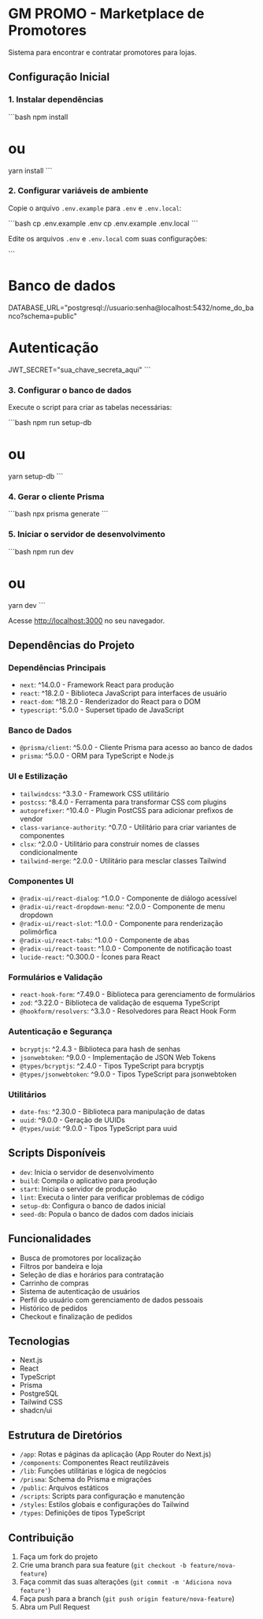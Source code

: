 # GM PROMO - Marketplace de Promotores

Sistema para encontrar e contratar promotores para lojas.

## Configuração Inicial

### 1. Instalar dependências

\`\`\`bash
npm install
# ou
yarn install
\`\`\`

### 2. Configurar variáveis de ambiente

Copie o arquivo `.env.example` para `.env` e `.env.local`:

\`\`\`bash
cp .env.example .env
cp .env.example .env.local
\`\`\`

Edite os arquivos `.env` e `.env.local` com suas configurações:

\`\`\`
# Banco de dados
DATABASE_URL="postgresql://usuario:senha@localhost:5432/nome_do_banco?schema=public"

# Autenticação
JWT_SECRET="sua_chave_secreta_aqui"
\`\`\`

### 3. Configurar o banco de dados

Execute o script para criar as tabelas necessárias:

\`\`\`bash
npm run setup-db
# ou
yarn setup-db
\`\`\`

### 4. Gerar o cliente Prisma

\`\`\`bash
npx prisma generate
\`\`\`

### 5. Iniciar o servidor de desenvolvimento

\`\`\`bash
npm run dev
# ou
yarn dev
\`\`\`

Acesse [http://localhost:3000](http://localhost:3000) no seu navegador.

## Dependências do Projeto

### Dependências Principais
- `next`: ^14.0.0 - Framework React para produção
- `react`: ^18.2.0 - Biblioteca JavaScript para interfaces de usuário
- `react-dom`: ^18.2.0 - Renderizador do React para o DOM
- `typescript`: ^5.0.0 - Superset tipado de JavaScript

### Banco de Dados
- `@prisma/client`: ^5.0.0 - Cliente Prisma para acesso ao banco de dados
- `prisma`: ^5.0.0 - ORM para TypeScript e Node.js

### UI e Estilização
- `tailwindcss`: ^3.3.0 - Framework CSS utilitário
- `postcss`: ^8.4.0 - Ferramenta para transformar CSS com plugins
- `autoprefixer`: ^10.4.0 - Plugin PostCSS para adicionar prefixos de vendor
- `class-variance-authority`: ^0.7.0 - Utilitário para criar variantes de componentes
- `clsx`: ^2.0.0 - Utilitário para construir nomes de classes condicionalmente
- `tailwind-merge`: ^2.0.0 - Utilitário para mesclar classes Tailwind

### Componentes UI
- `@radix-ui/react-dialog`: ^1.0.0 - Componente de diálogo acessível
- `@radix-ui/react-dropdown-menu`: ^2.0.0 - Componente de menu dropdown
- `@radix-ui/react-slot`: ^1.0.0 - Componente para renderização polimórfica
- `@radix-ui/react-tabs`: ^1.0.0 - Componente de abas
- `@radix-ui/react-toast`: ^1.0.0 - Componente de notificação toast
- `lucide-react`: ^0.300.0 - Ícones para React

### Formulários e Validação
- `react-hook-form`: ^7.49.0 - Biblioteca para gerenciamento de formulários
- `zod`: ^3.22.0 - Biblioteca de validação de esquema TypeScript
- `@hookform/resolvers`: ^3.3.0 - Resolvedores para React Hook Form

### Autenticação e Segurança
- `bcryptjs`: ^2.4.3 - Biblioteca para hash de senhas
- `jsonwebtoken`: ^9.0.0 - Implementação de JSON Web Tokens
- `@types/bcryptjs`: ^2.4.0 - Tipos TypeScript para bcryptjs
- `@types/jsonwebtoken`: ^9.0.0 - Tipos TypeScript para jsonwebtoken

### Utilitários
- `date-fns`: ^2.30.0 - Biblioteca para manipulação de datas
- `uuid`: ^9.0.0 - Geração de UUIDs
- `@types/uuid`: ^9.0.0 - Tipos TypeScript para uuid

## Scripts Disponíveis

- `dev`: Inicia o servidor de desenvolvimento
- `build`: Compila o aplicativo para produção
- `start`: Inicia o servidor de produção
- `lint`: Executa o linter para verificar problemas de código
- `setup-db`: Configura o banco de dados inicial
- `seed-db`: Popula o banco de dados com dados iniciais

## Funcionalidades

- Busca de promotores por localização
- Filtros por bandeira e loja
- Seleção de dias e horários para contratação
- Carrinho de compras
- Sistema de autenticação de usuários
- Perfil do usuário com gerenciamento de dados pessoais
- Histórico de pedidos
- Checkout e finalização de pedidos

## Tecnologias

- Next.js
- React
- TypeScript
- Prisma
- PostgreSQL
- Tailwind CSS
- shadcn/ui

## Estrutura de Diretórios

- `/app`: Rotas e páginas da aplicação (App Router do Next.js)
- `/components`: Componentes React reutilizáveis
- `/lib`: Funções utilitárias e lógica de negócios
- `/prisma`: Schema do Prisma e migrações
- `/public`: Arquivos estáticos
- `/scripts`: Scripts para configuração e manutenção
- `/styles`: Estilos globais e configurações do Tailwind
- `/types`: Definições de tipos TypeScript

## Contribuição

1. Faça um fork do projeto
2. Crie uma branch para sua feature (`git checkout -b feature/nova-feature`)
3. Faça commit das suas alterações (`git commit -m 'Adiciona nova feature'`)
4. Faça push para a branch (`git push origin feature/nova-feature`)
5. Abra um Pull Request
